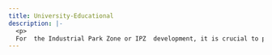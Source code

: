 ```yaml
---
title: University-Educational
description: |-
  <p>
  For  the Industrial Park Zone or IPZ  development, it is crucial to prepare and train qualified personnel who can work in the area.  For this, we wish to create a University Campus with national and international universities who will share resources and facilities between them. Furthermore, the offer of engineering and scientific careers, so these professionals and technicians can contribute to the management of knowledge, innovation and technological transfer required by the IPZ center with adequate facilities to carry out research and development in relevant thematic, through a program that promotes entrepreneurship and dual education in areas such as aerospace, atmospheric and climate research, photonics, robotics, biology, pharmaceutics, medicine, environment and energy, among others.  This way, students of this University-Educational Cluster, can develop their projects and final papers with companies housed in the <em>IPZ, along with a Dual educational program.</em></p>
---
```


